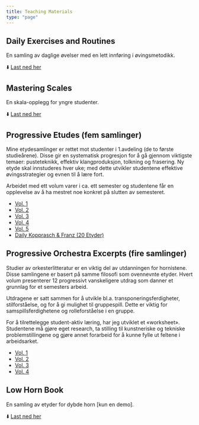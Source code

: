 ```yaml
---
title: Teaching Materials
type: "page"
---
```


##	Daily Exercises and Routines  

En samling av daglige øvelser med en lett innføring i øvingsmetodikk.

⬇️ [Last ned her](../projects/on-horn-playing/practical/exercises-and-routines/booklet/daily-exercises-and-routines-2020.pdf)

##	Mastering Scales  

En skala-opplegg for yngre studenter.

⬇️ [Last ned her](../projects/on-horn-playing/practical/exercises-and-routines/scales-and-chords/mastering-scales/mastering-scales-2021-complete.pdf)



## Progressive Etudes (fem samlinger)

Mine etydesamlinger er rettet mot studenter i 1.avdeling (de to første studieårene). Disse gir en systematisk progresjon for å gå gjennom viktigste temaer: pusteteknikk, effektiv klangproduksjon, tolkning og frasering. Ny etyde skal innstuderes hver uke; med dette utvikler studentene effektive øvingsstrategier og evnen til å lære fort.

Arbeidet med ett volum varer i ca. ett semester og studentene får en opplevelse av å ha mestret noe konkret på slutten av semesteret.

*   [Vol. 1](resources/vol1.pdf)
*   [Vol. 2](resources/vol2.pdf)
*   [Vol. 3](resources/vol3.pdf)
*   [Vol. 4](resources/vol4.pdf)
*   [Vol. 5](resources/vol5.pdf)
*   [Daily Kopprasch & Franz (20 Etyder)](resources/daily_kopprasch_and_franz.pdf)

## Progressive Orchestra Excerpts (fire samlinger)

Studier av orkesterlitteratur er en viktig del av utdanningen for hornistene. Disse samlingene er basert på samme filosofi som ovennevnte etyder. Hvert volum presenterer 12 progressivt vanskeligere utdrag som danner et grunnlag for et semesters arbeid.

Utdragene er satt sammen for å utvikle bl.a. transponeringsferdigheter, stilforståelse, og for å gi mulighet til gruppespill. Dette er viktig for samspillsferdighetene og rolleforståelse i en gruppe.

For å tilrettelegge student-aktiv læring, har jeg utviklet et «worksheet». Studentene må gjøre eget research, ta stilling til kunstneriske og tekniske problemstillingene og gjøre annet forarbeid for å kunne fylle ut feltene i arbeidsarket.

*   [Vol. 1](resources/stellen1.pdf)
*   [Vol. 2](resources/stellen2.pdf)
*   [Vol. 3](resources/stellen3.pdf)
*   [Vol. 4](resources/stellen4.pdf)


## Low Horn Book

En samling av etyder for dybde horn [kun en demo].

⬇️ [Last ned her](resources/low_horn_book_demo.pdf)
